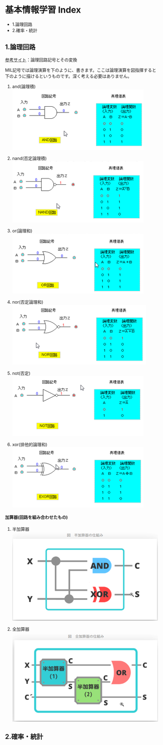 # 基本情報学習 Index
* 1.論理回路
* 2.確率・統計

## 1.論理回路
[参考サイト](http://www.cs.shinshu-u.ac.jp/Lecture/LogicCirc/chap7/chap7.html)：論理回路記号とその変換

MIL記号では論理演算を下のように、書きます。ここは論理演算を図指揮すると下のように描けるというものです。深く考える必要はありません。

1. and(論理積)
![AND演算](./img/andCircuit.png)

2. nand(否定論理積)
![NAND演算](./img/nandCircuit.png)

3. or(論理和)
![OR演算](./img/orCircuit.png)

4. nor(否定論理和)
![NOR演算](./img/norCircuit.png)

5. not(否定)
![](./img/notCircuit.png)

6. xor(排他的論理和)
![](./img/xorCircuit.png)

#### 加算器(回路を組み合わせたもの)
1. 半加算器
![](./img/halfAdder.png)

2. 全加算器
![](./img/allAdder.png)

## 2.確率・統計
